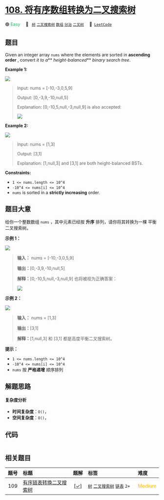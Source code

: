 # [108. 将有序数组转换为二叉搜索树](https://leetcode.com/problems/convert-sorted-array-to-binary-search-tree)

🟢 <font color=#15bd66>Easy</font>&emsp; 🔖&ensp; [`树`](/outline/tag/tree.md) [`二叉搜索树`](/outline/tag/binary-search-tree.md) [`数组`](/outline/tag/array.md) [`分治`](/outline/tag/divide-and-conquer.md) [`二叉树`](/outline/tag/binary-tree.md)&emsp; 🔗&ensp;[`LeetCode`](https://leetcode.com/problems/convert-sorted-array-to-binary-search-tree)

## 题目

Given an integer array `nums` where the elements are sorted in **ascending
order** , convert _it to a_** _height-balanced_** _binary search tree_.



**Example 1:**

![](https://assets.leetcode.com/uploads/2021/02/18/btree1.jpg)

> Input: nums = [-10,-3,0,5,9]
> 
> Output: [0,-3,9,-10,null,5]
> 
> Explanation: [0,-10,5,null,-3,null,9] is also accepted:
> 
> ![](https://assets.leetcode.com/uploads/2021/02/18/btree2.jpg)

**Example 2:**

![](https://assets.leetcode.com/uploads/2021/02/18/btree.jpg)

> Input: nums = [1,3]
> 
> Output: [3,1]
> 
> Explanation: [1,null,3] and [3,1] are both height-balanced BSTs.

**Constraints:**

  * `1 <= nums.length <= 10^4`
  * `-10^4 <= nums[i] <= 10^4`
  * `nums` is sorted in a **strictly increasing** order.


## 题目大意

给你一个整数数组 `nums` ，其中元素已经按 **升序** 排列，请你将其转换为一棵 平衡 二叉搜索树。



**示例 1：**

![](https://assets.leetcode.com/uploads/2021/02/18/btree1.jpg)

> 
> 
> 
> 
> 
> **输入：** nums = [-10,-3,0,5,9]
> 
> **输出：**[0,-3,9,-10,null,5]
> 
> **解释：**[0,-10,5,null,-3,null,9] 也将被视为正确答案：
> 
> ![](https://assets.leetcode.com/uploads/2021/02/18/btree2.jpg)
> 
> 

**示例 2：**

![](https://assets.leetcode.com/uploads/2021/02/18/btree.jpg)

> 
> 
> 
> 
> 
> **输入：** nums = [1,3]
> 
> **输出：**[3,1]
> 
> **解释：**[1,null,3] 和 [3,1] 都是高度平衡二叉搜索树。
> 
> 



**提示：**

  * `1 <= nums.length <= 10^4`
  * `-10^4 <= nums[i] <= 10^4`
  * `nums` 按 **严格递增** 顺序排列


## 解题思路

#### 复杂度分析

- **时间复杂度**：`O()`，
- **空间复杂度**：`O()`，

## 代码

```javascript

```

## 相关题目

<!-- prettier-ignore -->
| 题号 | 标题 | 题解 | 标签 | 难度 |
| :------: | :------ | :------: | :------ | :------ |
| 109 | [有序链表转换二叉搜索树](https://leetcode.com/problems/convert-sorted-list-to-binary-search-tree) | [[✓]](/problem/0109) |  [`树`](/outline/tag/tree.md) [`二叉搜索树`](/outline/tag/binary-search-tree.md) [`链表`](/outline/tag/linked-list.md) `2+` | <font color=#ffb800>Medium</font> |

<style>
.blue {
    background-color: #096dd9;
    padding: 0.25rem 0.5rem;
    margin: 0;
    font-size: 0.85em;
    border-radius: 3px;
    color: white;
    font-weight: 500;
}
table th:first-of-type { width: 10%; }
table th:nth-of-type(2) { width: 35%; }
table th:nth-of-type(3) { width: 10%; }
table th:nth-of-type(4) { width: 35%; }
table th:nth-of-type(5) { width: 10%; }
</style>

